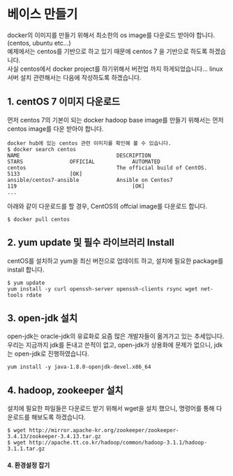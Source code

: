 # 베이스 만들기
docker의 이미지를 만들기 위해서 최소한의 os image를 다운로드 받아야 합니다. (centos, ubuntu etc...)  
예제에서는 centos를 기반으로 하고 있기 때문에 centos 7 을 기반으로 하도록 하겠습니다.  
사실 centos에서 docker project를 하기위해서 버전업 까지 하게되었습니다... linux 서버 설치 관련해서는 다음에 작성하도록 하겠습니다.  

## 1. centOS 7 이미지 다운로드
먼저 centos 7의 기본이 되는 docker hadoop base image를 만들기 위해서는 먼저 centos image를 다운 받아야 합니다.  
```{.text}
docker hub에 있는 centos 관련 이미지를 확인해 볼 수 있습니다.
$ docker search centos
NAME                               DESCRIPTION                                     STARS               OFFICIAL            AUTOMATED
centos                             The official build of CentOS.                   5133                [OK]
ansible/centos7-ansible            Ansible on Centos7                              119                                     [OK]
...
```
아래와 같이 다운로드를 할 경우, CentOS의 offcial image를 다운로드 합니다.  
```{.text}
$ docker pull centos
```

## 2. yum update 및 필수 라이브러리 Install
centOS를 설치하고 yum을 최신 버전으로 업데이트 하고, 설치에 필요한 package를 install 합니다.  
```{text}
$ yum update
yum install -y curl openssh-server openssh-clients rsync wget net-tools rdate
```

## 3. open-jdk 설치 
open-jdk는 oracle-jdk의 유료화로 요즘 많은 개발자들이 옮겨가고 있는 추세입니다.  
우리는 지금까지 jdk를 돈내고 쓴적이 없고, open-jdk가 상용화에 문제가 없으니, jdk는 open-jdk로 진행하였습니다.  
```{text}
yum install -y java-1.8.0-openjdk-devel.x86_64
```

## 4. hadoop, zookeeper 설치
설치에 필요한 파일들은 다운로드 받기 위해서 wget을 설치 했으니, 명령어를 통해 다운로드를 해보도록 하겠습니다.  
```{text}
$ wget http://mirror.apache-kr.org/zookeeper/zookeeper-3.4.13/zookeeper-3.4.13.tar.gz
$ wget http://apache.tt.co.kr/hadoop/common/hadoop-3.1.1/hadoop-3.1.1.tar.gz
```

#### 4. 환경설정 잡기
